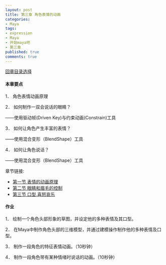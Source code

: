```yaml
---
layout: post
title: 第三章 角色表情的动画
categories:
- Maya
tags:
- expression
- Maya
- 开始maya吧
- 第三章
published: true
comments: true
---
```

<p><!--more-->
<a href="http://hivan.me/2008/03/20/begin-maya.html" target="_blank">回章目录选择</a>
<h4>本章要点</h4>
1． 角色表情动画原理</p>

<p>2． 如何制作一双会说话的眼睛？</p>

<p>——使用驱动帧(Driven Key)与约束动画(Constrain)工具</p>

<p>3． 如何让角色产生丰富的表情？</p>

<p>——使用混合变形（BlendShape）工具</p>

<p>4． 如何让角色说话？</p>

<p>——使用混合变形（BlendShape）工具</p>

<p>章节链接:
<ul>
	<li><a href="http://hivan.me/2008/03/20/3-1-expression-theory.html">第一节 表情的动画原理</a></li>
	<li><a href="http://hivan.me/2008/03/20/3-2-eye-eyebrow.html">第二节 眼睛和眉毛的控制</a></li>
	<li><a href="http://hivan.me/2008/03/20/3-3-happiness-anger-grief-and-joy.html">第三节 口型,喜怒哀乐</a></li>
</ul>
<h4>作业</h4>
1． 绘制一个角色头部形象的草图，并设定他的多种表情及其口型。</p>

<p>2． 在Maya中制作角色头部的三维模型，并通过建模操作制作他的多种表情及口型。</p>

<p>3． 制作一段角色的特征表情动画。（10秒钟）</p>

<p>4． 制作一段角色带有某种情绪时说话的动画。（10秒钟）
</p>
